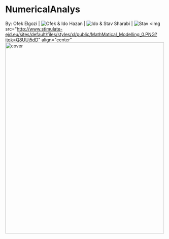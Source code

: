 # NumericalAnalys
 By: Ofek Elgozi | <img src="https://img.shields.io/badge/Ofek-Programmer-blue" alt="Ofek" > 
 & Ido Hazan | <img src="https://img.shields.io/badge/Ido-Programmer-green" alt="Ido" >
 & Stav Sharabi | <img src="https://img.shields.io/badge/Stav-Programmer-green" alt="Stav" >
<img src="http://www.stimulate-ejd.eu/sites/default/files/styles/xl/public/MathMatical_Modelling_0.PNG?itok=Q8UUj5dD" align="center"
<img src="http://www.stimulate-ejd.eu/sites/default/files/styles/xl/public/MathMatical_Modelling_0.PNG?itok=Q8UUj5dD" align="center"
     alt="cover" width="500" height="600">


